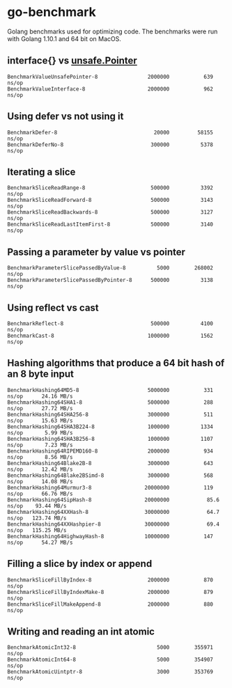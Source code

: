 # go-benchmark

Golang benchmarks used for optimizing code. The benchmarks were run with Golang 1.10.1 and 64 bit on MacOS.

## interface{} vs [unsafe.Pointer](https://golang.org/pkg/unsafe/#Pointer) 

```
BenchmarkValueUnsafePointer-8              	 2000000	       639 ns/op
BenchmarkValueInterface-8                  	 2000000	       962 ns/op
```

## Using defer vs not using it

```
BenchmarkDefer-8                           	   20000	     58155 ns/op
BenchmarkDeferNo-8                         	  300000	      5378 ns/op
```

## Iterating a slice

```
BenchmarkSliceReadRange-8                  	  500000	      3392 ns/op
BenchmarkSliceReadForward-8                	  500000	      3143 ns/op
BenchmarkSliceReadBackwards-8              	  500000	      3127 ns/op
BenchmarkSliceReadLastItemFirst-8          	  500000	      3140 ns/op
```

## Passing a parameter by value vs pointer

```
BenchmarkParameterSlicePassedByValue-8     	    5000	    268002 ns/op
BenchmarkParameterSlicePassedByPointer-8   	  500000	      3138 ns/op
```

## Using reflect vs cast

```
BenchmarkReflect-8                         	  500000	      4100 ns/op
BenchmarkCast-8                            	 1000000	      1562 ns/op
```

## Hashing algorithms that produce a 64 bit hash of an 8 byte input

```
BenchmarkHashing64MD5-8                    	 5000000	       331 ns/op	  24.16 MB/s
BenchmarkHashing64SHA1-8                   	 5000000	       288 ns/op	  27.72 MB/s
BenchmarkHashing64SHA256-8                 	 3000000	       511 ns/op	  15.63 MB/s
BenchmarkHashing64SHA3B224-8               	 1000000	      1334 ns/op	   5.99 MB/s
BenchmarkHashing64SHA3B256-8               	 1000000	      1107 ns/op	   7.23 MB/s
BenchmarkHashing64RIPEMD160-8              	 2000000	       934 ns/op	   8.56 MB/s
BenchmarkHashing64Blake2B-8                	 3000000	       643 ns/op	  12.42 MB/s
BenchmarkHashing64Blake2BSimd-8            	 3000000	       568 ns/op	  14.08 MB/s
BenchmarkHashing64Murmur3-8                	20000000	       119 ns/op	  66.76 MB/s
BenchmarkHashing64SipHash-8                	20000000	        85.6 ns/op	  93.44 MB/s
BenchmarkHashing64XXHash-8                 	30000000	        64.7 ns/op	 123.74 MB/s
BenchmarkHashing64XXHashpier-8             	30000000	        69.4 ns/op	 115.25 MB/s
BenchmarkHashing64HighwayHash-8            	10000000	       147 ns/op	  54.27 MB/s
```

## Filling a slice by index or append

```
BenchmarkSliceFillByIndex-8                	 2000000	       870 ns/op
BenchmarkSliceFillByIndexMake-8            	 2000000	       879 ns/op
BenchmarkSliceFillMakeAppend-8             	 2000000	       880 ns/op
```

## Writing and reading an int atomic

```
BenchmarkAtomicInt32-8                     	    5000	    355971 ns/op
BenchmarkAtomicInt64-8                     	    5000	    354907 ns/op
BenchmarkAtomicUintptr-8                   	    3000	    353769 ns/op
```
